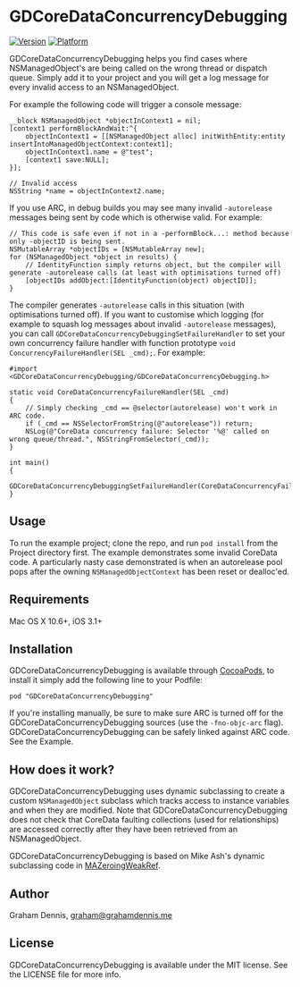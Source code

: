 # GDCoreDataConcurrencyDebugging

[![Version](http://cocoapod-badges.herokuapp.com/v/GDCoreDataConcurrencyDebugging/badge.png)](http://cocoadocs.org/docsets/GDCoreDataConcurrencyDebugging)
[![Platform](http://cocoapod-badges.herokuapp.com/p/GDCoreDataConcurrencyDebugging/badge.png)](http://cocoadocs.org/docsets/GDCoreDataConcurrencyDebugging)

GDCoreDataConcurrencyDebugging helps you find cases where NSManagedObject's are being called on the wrong thread or dispatch queue.  Simply add it to your project and you will get a log message for every invalid access to an NSManagedObject.

For example the following code will trigger a console message:

    __block NSManagedObject *objectInContext1 = nil;
    [context1 performBlockAndWait:^{
        objectInContext1 = [[NSManagedObject alloc] initWithEntity:entity insertIntoManagedObjectContext:context1];
        objectInContext1.name = @"test";
        [context1 save:NULL];
    }];

    // Invalid access
    NSString *name = objectInContext2.name;
    

If you use ARC, in debug builds you may see many invalid `-autorelease` messages being sent by code which is otherwise valid.  For example:

    // This code is safe even if not in a -performBlock...: method because only -objectID is being sent.
    NSMutableArray *objectIDs = [NSMutableArray new];
    for (NSManagedObject *object in results) {
        // IdentityFunction simply returns object, but the compiler will generate -autorelease calls (at least with optimisations turned off)
        [objectIDs addObject:[IdentityFunction(object) objectID]]; 
    }

The compiler generates `-autorelease` calls in this situation (with optimisations turned off).  If you want to customise which logging (for example to squash log messages about invalid `-autorelease` messages), you can call `GDCoreDataConcurrencyDebuggingSetFailureHandler` to set your own concurrency failure handler with function prototype `void ConcurrencyFailureHandler(SEL _cmd);`.  For example:

    #import <GDCoreDataConcurrencyDebugging/GDCoreDataConcurrencyDebugging.h>
    
    static void CoreDataConcurrencyFailureHandler(SEL _cmd)
    {
        // Simply checking _cmd == @selector(autorelease) won't work in ARC code.
        if (_cmd == NSSelectorFromString(@"autorelease")) return;
        NSLog(@"CoreData concurrency failure: Selector '%@' called on wrong queue/thread.", NSStringFromSelector(_cmd));
    }
    
    int main()
    {
        GDCoreDataConcurrencyDebuggingSetFailureHandler(CoreDataConcurrencyFailureHandler);
    }

## Usage

To run the example project; clone the repo, and run `pod install` from the Project directory first.  The example demonstrates some invalid CoreData code.  A particularly nasty case demonstrated is when an autorelease pool pops after the owning `NSManagedObjectContext` has been reset or dealloc'ed.

## Requirements

Mac OS X 10.6+, iOS 3.1+

## Installation

GDCoreDataConcurrencyDebugging is available through [CocoaPods](http://cocoapods.org), to install
it simply add the following line to your Podfile:

    pod "GDCoreDataConcurrencyDebugging"

If you're installing manually, be sure to make sure ARC is turned off for the GDCoreDataConcurrencyDebugging sources (use the `-fno-objc-arc` flag).  GDCoreDataConcurrencyDebugging can be safely linked against ARC code.  See the Example.

## How does it work?

GDCoreDataConcurrencyDebugging uses dynamic subclassing to create a custom `NSManagedObject` subclass which tracks access to instance variables and when they are modified.  Note that GDCoreDataConcurrencyDebugging does not check that CoreData faulting collections (used for relationships) are accessed correctly after they have been retrieved from an NSManagedObject.

GDCoreDataConcurrencyDebugging is based on Mike Ash's dynamic subclassing code in [MAZeroingWeakRef].

## Author

Graham Dennis, graham@grahamdennis.me



## License

GDCoreDataConcurrencyDebugging is available under the MIT license. See the LICENSE file for more info.


[MAZeroingWeakRef]: https://github.com/mikeash/MAZeroingWeakRef